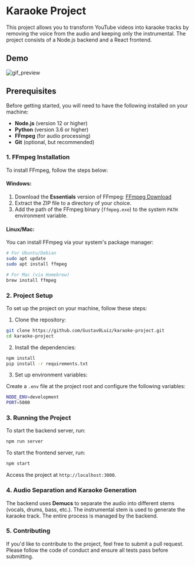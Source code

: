 
# Karaoke Project

This project allows you to transform YouTube videos into karaoke tracks by removing the voice from the audio and keeping only the instrumental. The project consists of a Node.js backend and a React frontend.

## Demo

![gif_preview](https://github.com/user-attachments/assets/4bac30d6-d4ae-46b6-a9c1-f8124fda6b04)


## Prerequisites

Before getting started, you will need to have the following installed on your machine:

- **Node.js** (version 12 or higher)
- **Python** (version 3.6 or higher)
- **FFmpeg** (for audio processing)
- **Git** (optional, but recommended)

### 1. FFmpeg Installation

To install FFmpeg, follow the steps below:

#### Windows:

1. Download the **Essentials** version of FFmpeg: [FFmpeg Download](https://www.gyan.dev/ffmpeg/builds/)
2. Extract the ZIP file to a directory of your choice.
3. Add the path of the FFmpeg binary (`ffmpeg.exe`) to the system `PATH` environment variable.

#### Linux/Mac:

You can install FFmpeg via your system's package manager:

```bash
# For Ubuntu/Debian
sudo apt update
sudo apt install ffmpeg

# For Mac (via Homebrew)
brew install ffmpeg
```

### 2. Project Setup

To set up the project on your machine, follow these steps:

1. Clone the repository:

```bash
git clone https://github.com/Gustav0Luiz/karaoke-project.git
cd karaoke-project
```

2. Install the dependencies:

```bash
npm install
pip install -r requirements.txt
```

3. Set up environment variables:

Create a `.env` file at the project root and configure the following variables:

```bash
NODE_ENV=development
PORT=5000
```

### 3. Running the Project

To start the backend server, run:

```bash
npm run server
```

To start the frontend server, run:

```bash
npm start
```

Access the project at `http://localhost:3000`.

### 4. Audio Separation and Karaoke Generation

The backend uses **Demucs** to separate the audio into different stems (vocals, drums, bass, etc.). The instrumental stem is used to generate the karaoke track. The entire process is managed by the backend.

### 5. Contributing

If you'd like to contribute to the project, feel free to submit a pull request. Please follow the code of conduct and ensure all tests pass before submitting.
